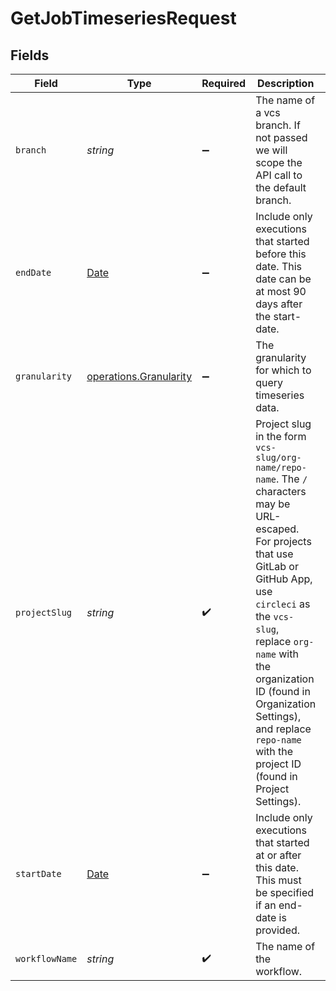 # GetJobTimeseriesRequest


## Fields

| Field                                                                                                                                                                                                                                                                                                                               | Type                                                                                                                                                                                                                                                                                                                                | Required                                                                                                                                                                                                                                                                                                                            | Description                                                                                                                                                                                                                                                                                                                         | Example                                                                                                                                                                                                                                                                                                                             |
| ----------------------------------------------------------------------------------------------------------------------------------------------------------------------------------------------------------------------------------------------------------------------------------------------------------------------------------- | ----------------------------------------------------------------------------------------------------------------------------------------------------------------------------------------------------------------------------------------------------------------------------------------------------------------------------------- | ----------------------------------------------------------------------------------------------------------------------------------------------------------------------------------------------------------------------------------------------------------------------------------------------------------------------------------- | ----------------------------------------------------------------------------------------------------------------------------------------------------------------------------------------------------------------------------------------------------------------------------------------------------------------------------------- | ----------------------------------------------------------------------------------------------------------------------------------------------------------------------------------------------------------------------------------------------------------------------------------------------------------------------------------- |
| `branch`                                                                                                                                                                                                                                                                                                                            | *string*                                                                                                                                                                                                                                                                                                                            | :heavy_minus_sign:                                                                                                                                                                                                                                                                                                                  | The name of a vcs branch. If not passed we will scope the API call to the default branch.                                                                                                                                                                                                                                           |                                                                                                                                                                                                                                                                                                                                     |
| `endDate`                                                                                                                                                                                                                                                                                                                           | [Date](https://developer.mozilla.org/en-US/docs/Web/JavaScript/Reference/Global_Objects/Date)                                                                                                                                                                                                                                       | :heavy_minus_sign:                                                                                                                                                                                                                                                                                                                  | Include only executions that started before this date. This date can be at most 90 days after the start-date.                                                                                                                                                                                                                       | 2020-09-04T13:26:29Z                                                                                                                                                                                                                                                                                                                |
| `granularity`                                                                                                                                                                                                                                                                                                                       | [operations.Granularity](../../../sdk/models/operations/granularity.md)                                                                                                                                                                                                                                                             | :heavy_minus_sign:                                                                                                                                                                                                                                                                                                                  | The granularity for which to query timeseries data.                                                                                                                                                                                                                                                                                 | hourly                                                                                                                                                                                                                                                                                                                              |
| `projectSlug`                                                                                                                                                                                                                                                                                                                       | *string*                                                                                                                                                                                                                                                                                                                            | :heavy_check_mark:                                                                                                                                                                                                                                                                                                                  | Project slug in the form `vcs-slug/org-name/repo-name`. The `/` characters may be URL-escaped. For projects that use GitLab or GitHub App, use `circleci` as the `vcs-slug`, replace `org-name` with the organization ID (found in Organization Settings), and replace `repo-name` with the project ID (found in Project Settings). | gh/CircleCI-Public/api-preview-docs                                                                                                                                                                                                                                                                                                 |
| `startDate`                                                                                                                                                                                                                                                                                                                         | [Date](https://developer.mozilla.org/en-US/docs/Web/JavaScript/Reference/Global_Objects/Date)                                                                                                                                                                                                                                       | :heavy_minus_sign:                                                                                                                                                                                                                                                                                                                  | Include only executions that started at or after this date. This must be specified if an end-date is provided.                                                                                                                                                                                                                      | 2020-08-21T13:26:29Z                                                                                                                                                                                                                                                                                                                |
| `workflowName`                                                                                                                                                                                                                                                                                                                      | *string*                                                                                                                                                                                                                                                                                                                            | :heavy_check_mark:                                                                                                                                                                                                                                                                                                                  | The name of the workflow.                                                                                                                                                                                                                                                                                                           | build-and-test                                                                                                                                                                                                                                                                                                                      |